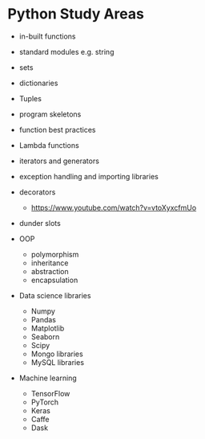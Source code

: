 # Python Study Areas

- in-built functions
- standard modules e.g. string
- sets
- dictionaries
- Tuples
- program skeletons
- function best practices
- Lambda functions
- iterators and generators
- exception handling and importing libraries
- decorators
  - https://www.youtube.com/watch?v=vtoXyxcfmUo
- dunder slots

- OOP
  - polymorphism
  - inheritance
  - abstraction
  - encapsulation
  
- Data science libraries
  - Numpy
  - Pandas
  - Matplotlib
  - Seaborn
  - Scipy
  - Mongo libraries 
  - MySQL libraries
  
- Machine learning
  - TensorFlow
  - PyTorch
  - Keras
  - Caffe
  - Dask
 

